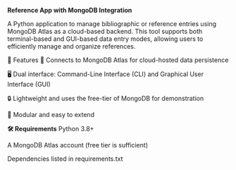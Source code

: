**Reference App with MongoDB Integration**

A Python application to manage bibliographic or reference entries using MongoDB Atlas as a cloud-based backend. This tool supports both terminal-based and GUI-based data entry modes, allowing users to efficiently manage and organize references.

🚀 Features
🔗 Connects to MongoDB Atlas for cloud-hosted data persistence

🖥️ Dual interface: Command-Line Interface (CLI) and Graphical User Interface (GUI)

🔒 Lightweight and uses the free-tier of MongoDB for demonstration

🧩 Modular and easy to extend

**🛠 Requirements**
Python 3.8+

A MongoDB Atlas account (free tier is sufficient)

Dependencies listed in requirements.txt
